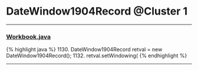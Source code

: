 # DateWindow1904Record @Cluster 1

***

### [Workbook.java](https://searchcode.com/codesearch/view/15642358/)
{% highlight java %}
1130. DateWindow1904Record retval = new DateWindow1904Record();
1132. retval.setWindowing(
{% endhighlight %}

***


